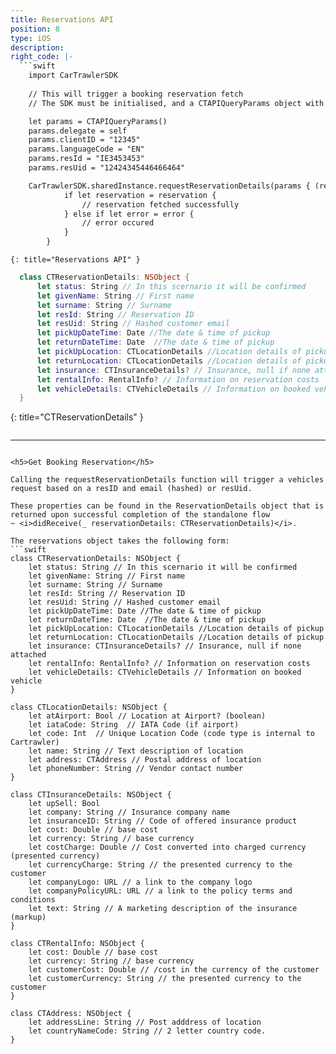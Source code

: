 ```yaml
---
title: Reservations API
position: 8
type: iOS
description:
right_code: |-
  ```swift
    import CarTrawlerSDK
  
    // This will trigger a booking reservation fetch
    // The SDK must be initialised, and a CTAPIQueryParams object with the necessary parameters must be set before calling this method

    let params = CTAPIQueryParams()  
    params.delegate = self
    params.clientID = "12345"
    params.languageCode = "EN"
    params.resId = "IE3453453"
    params.resUid = "12424345446466464"

    CarTrawlerSDK.sharedInstance.requestReservationDetails(params { (reservation, error) in
            if let reservation = reservation {
                // reservation fetched successfully
            } else if let error = error {
                // error occured
            }
        }
  ```
    {: title="Reservations API" }

  ```swift
    class CTReservationDetails: NSObject {
        let status: String // In this scernario it will be confirmed
        let givenName: String // First name
        let surname: String // Surname
        let resId: String // Reservation ID
        let resUid: String // Hashed customer email
        let pickUpDateTime: Date //The date & time of pickup
        let returnDateTime: Date  //The date & time of pickup 
        let pickUpLocation: CTLocationDetails //Location details of pickup
        let returnLocation: CTLocationDetails //Location details of pickup
        let insurance: CTInsuranceDetails? // Insurance, null if none attached
        let rentalInfo: RentalInfo? // Information on reservation costs
        let vehicleDetails: CTVehicleDetails // Information on booked vehicle
    }
  ```
  {: title="CTReservationDetails" }
  
  ```swift
  
  ```


---
```

<h5>Get Booking Reservation</h5>

Calling the requestReservationDetails function will trigger a vehicles request based on a resID and email (hashed) or resUid. 

These properties can be found in the ReservationDetails object that is returned upon successful completion of the standalone flow 
~ <i>didReceive(_ reservationDetails: CTReservationDetails)</i>. 

The reservations object takes the following form:
```swift
class CTReservationDetails: NSObject {
    let status: String // In this scernario it will be confirmed
    let givenName: String // First name
    let surname: String // Surname
    let resId: String // Reservation ID
    let resUid: String // Hashed customer email
    let pickUpDateTime: Date //The date & time of pickup
    let returnDateTime: Date  //The date & time of pickup 
    let pickUpLocation: CTLocationDetails //Location details of pickup
    let returnLocation: CTLocationDetails //Location details of pickup
    let insurance: CTInsuranceDetails? // Insurance, null if none attached
    let rentalInfo: RentalInfo? // Information on reservation costs
    let vehicleDetails: CTVehicleDetails // Information on booked vehicle
}

class CTLocationDetails: NSObject {
    let atAirport: Bool // Location at Airport? (boolean)
    let iataCode: String  // IATA Code (if airport)
    let code: Int  // Unique Location Code (code type is internal to Cartrawler)
    let name: String // Text description of location
    let address: CTAddress // Postal address of location
    let phoneNumber: String // Vendor contact number
}

class CTInsuranceDetails: NSObject {
    let upSell: Bool
    let company: String // Insurance company name
    let insuranceID: String // Code of offered insurance product
    let cost: Double // base cost
    let currency: String // base currency
    let costCharge: Double // Cost converted into charged currency (presented currency)
    let currencyCharge: String // the presented currency to the customer
    let companyLogo: URL // a link to the company logo
    let companyPolicyURL: URL // a link to the policy terms and conditions
    let text: String // A marketing description of the insurance (markup)
}

class CTRentalInfo: NSObject {
    let cost: Double // base cost
    let currency: String // base currency
    let customerCost: Double // /cost in the currency of the customer
    let customerCurrency: String // the presented currency to the customer
}

class CTAddress: NSObject {
    let addressLine: String // Post adddress of location
    let countryNameCode: String // 2 letter country code.
}



```
